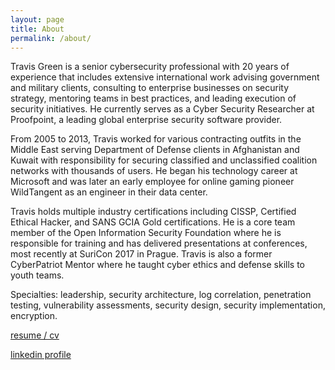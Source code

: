 ```yaml
---
layout: page
title: About
permalink: /about/
---
```

Travis Green is a senior cybersecurity professional with 20 years of experience that includes extensive international work advising government and military clients, consulting to enterprise businesses on security strategy, mentoring teams in best practices, and leading execution of security initiatives. He currently serves as a Cyber Security Researcher at Proofpoint, a leading global enterprise security software provider.

From 2005 to 2013, Travis worked for various contracting outfits in the Middle East serving Department of Defense clients in Afghanistan and Kuwait with responsibility for securing classified and unclassified coalition networks with thousands of users. He began his technology career at Microsoft and was later an early employee for online gaming pioneer WildTangent as an engineer in their data center.

Travis holds multiple industry certifications including CISSP, Certified Ethical Hacker, and SANS GCIA Gold certifications. He is a core team member of the Open Information Security Foundation where he is responsible for training and has delivered presentations at conferences, most recently at SuriCon 2017 in Prague. Travis is also a former CyberPatriot Mentor where he taught cyber ethics and defense skills to youth teams. 

Specialties: leadership, security architecture, log correlation, penetration testing, vulnerability assessments, security design, security implementation, encryption.

[resume / cv](https://travisgreen.net/assets/TravisGreen.pdf) 

[linkedin profile](https://www.linkedin.com/in/travisgreen/)
